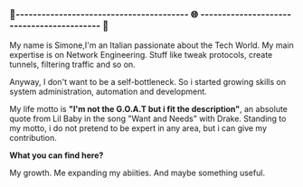 ### 🔗---------------------------------------- 🌐 ------------------------------------------ 🔗

My name is Simone,I'm an Italian passionate about the Tech World. My main expertise is on Network Engineering. Stuff like tweak protocols, create tunnels, filtering traffic and so on.

Anyway, I don't want to be a self-bottleneck. So i started growing skills on system administration, automation and development.

My life motto is **"I'm not the G.O.A.T but i fit the description"**, an absolute quote from Lil Baby in the song "Want and Needs" with Drake. Standing to my motto, i do not pretend to be expert in any area, but i can give my contribution.

<p><b>What you can find here?</b></p>
My growth. Me expanding my abiities. And maybe something useful.




